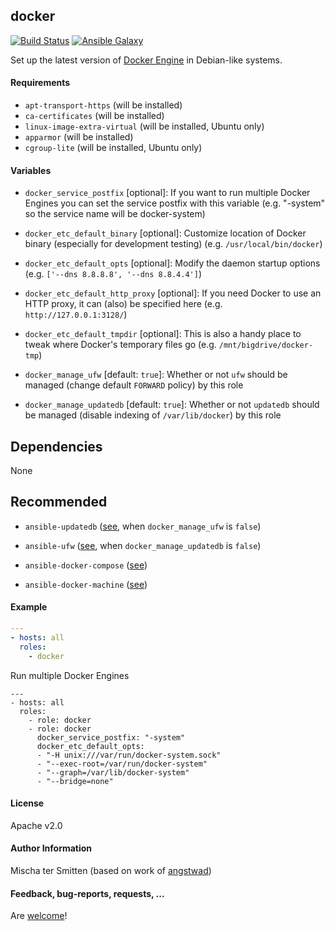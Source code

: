 ## docker

[![Build Status](https://travis-ci.org/Oefenweb/ansible-docker.svg?branch=master)](https://travis-ci.org/Oefenweb/ansible-docker) [![Ansible Galaxy](http://img.shields.io/badge/ansible--galaxy-docker-blue.svg)](https://galaxy.ansible.com/list#/roles/2309)

Set up the latest version of [Docker Engine](https://docs.docker.com/engine/) in Debian-like systems.

#### Requirements

* `apt-transport-https` (will be installed)
* `ca-certificates` (will be installed)
* `linux-image-extra-virtual` (will be installed, Ubuntu only)
* `apparmor` (will be installed)
* `cgroup-lite` (will be installed, Ubuntu only)

#### Variables

* `docker_service_postfix` [optional]: If you want to run multiple Docker Engines you can set the service postfix with this variable (e.g. "-system" so the service name will be docker-system)
* `docker_etc_default_binary` [optional]: Customize location of Docker binary (especially for development testing) (e.g. `/usr/local/bin/docker`)
* `docker_etc_default_opts` [optional]: Modify the daemon startup options (e.g. `['--dns 8.8.8.8', '--dns 8.8.4.4']`)
* `docker_etc_default_http_proxy` [optional]: If you need Docker to use an HTTP proxy, it can (also) be specified here (e.g. `http://127.0.0.1:3128/`)
* `docker_etc_default_tmpdir` [optional]: This is also a handy place to tweak where Docker's temporary files go (e.g. `/mnt/bigdrive/docker-tmp`)

* `docker_manage_ufw` [default: `true`]: Whether or not `ufw` should be managed (change default `FORWARD` policy) by this role
* `docker_manage_updatedb` [default: `true`]: Whether or not `updatedb` should be managed (disable indexing of `/var/lib/docker`) by this role

## Dependencies

None

## Recommended

* `ansible-updatedb` ([see](https://github.com/Oefenweb/ansible-updatedb), when `docker_manage_ufw` is `false`)
* `ansible-ufw` ([see](https://github.com/Oefenweb/ansible-ufw), when `docker_manage_updatedb` is `false`)

* `ansible-docker-compose` ([see](https://github.com/Oefenweb/ansible-docker-compose))
* `ansible-docker-machine` ([see](https://github.com/Oefenweb/ansible-docker-machine))

#### Example

```yaml
---
- hosts: all
  roles:
    - docker
```

Run multiple Docker Engines

```
---
- hosts: all
  roles:
    - role: docker
    - role: docker
      docker_service_postfix: "-system"
      docker_etc_default_opts:
      - "-H unix:///var/run/docker-system.sock"
      - "--exec-root=/var/run/docker-system"
      - "--graph=/var/lib/docker-system"
      - "--bridge=none"
```

#### License

Apache v2.0

#### Author Information

Mischa ter Smitten (based on work of [angstwad](https://github.com/angstwad))

#### Feedback, bug-reports, requests, ...

Are [welcome](https://github.com/Oefenweb/ansible-docker/issues)!
